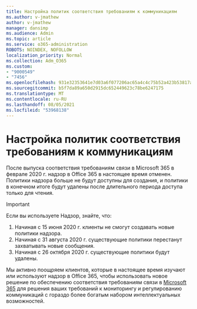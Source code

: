 ```yaml
---
title: Настройка политик соответствия требованиям к коммуникациям
ms.author: v-jmathew
author: v-jmathew
manager: dansimp
ms.audience: Admin
ms.topic: article
ms.service: o365-administration
ROBOTS: NOINDEX, NOFOLLOW
localization_priority: Normal
ms.collection: Adm_O365
ms.custom:
- "9000549"
- "7456"
ms.openlocfilehash: 931e32353641e7d03a6f077206ac65a4c4c75b52a423b53817aa67db863bb20c
ms.sourcegitcommit: b5f7da89a650d2915dc652449623c78be6247175
ms.translationtype: MT
ms.contentlocale: ru-RU
ms.lasthandoff: 08/05/2021
ms.locfileid: "53968138"
---
```

# <a name="configure-communication-compliance-policies"></a>Настройка политик соответствия требованиям к коммуникациям

После выпуска соответствия требованиям связи в Microsoft 365 в феврале 2020 г. надзор в Office 365 в настоящее время отменен. Политики надзора больше не будут доступны для создания, и политики в конечном итоге будут удалены после длительного периода доступа только для чтения.

> [!IMPORTANT]
> Если вы используете Надзор, знайте, что:
>
> 1. Начиная с 15 июня 2020 г. клиенты не смогут создавать новые политики надзора.
> 2. Начиная с 31 августа 2020 г. существующие политики перестанут захватывать новые сообщения.
> 3. Начиная с 26 октября 2020 г. существующие политики будут удалены.

Мы активно поощряем клиентов, которые в настоящее время изучают или используют надзор в Office 365, чтобы использовать новое решение по обеспечению соответствия требованиям связи в [Microsoft 365](https://go.microsoft.com/fwlink/?linkid=2128593) для решения ваших требований к мониторингу и регулированию коммуникаций с гораздо более богатым набором интеллектуальных возможностей.
